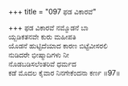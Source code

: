 +++
title = "097 ಫಡ ವಿಕಾರವೆ"

+++
ಫಡ ವಿಕಾರವೆ ನಮ್ಮೊಡನೆ ಬಾ  
ಯ್ಬಡಿಕತನವೇ ಕುರು ಮಹೀಪತಿ  
ಯೊಡನೆ ಹುಟ್ಟಿದೆಯಾದ ಕಾರಣ ಬಿಟ್ಟೆವೀಸರಲಿ  
ನುಡಿದರೇ ಭೀಷ್ಮಾದಿಗಳು  ನೀ  
ನೊಡಬಡಿಸಲೆಂತರಿವೆ ಧರ್ಮದ  
ಕಡೆ ಮೊದಲ ಕೈವಾರ ನಿನಗೇಕೆಂದನಾ ಕರ್ಣ    ॥97॥